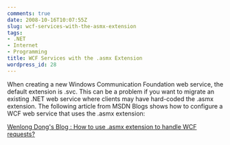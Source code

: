 ```yaml
---
comments: true
date: 2008-10-16T10:07:55Z
slug: wcf-services-with-the-asmx-extension
tags:
- .NET
- Internet
- Programming
title: WCF Services with the .asmx Extension
wordpress_id: 28
---
```


When creating a new Windows Communication Foundation web service, the default extension is .svc. This can be a problem if you want to migrate an existing .NET web service where clients may have hard-coded the .asmx extension. The following article from MSDN Blogs shows how to configure a WCF web service that uses the .asmx extension:

[Wenlong Dong's Blog : How to use .asmx extension to handle WCF requests?](http://blogs.msdn.com/wenlong/archive/2007/09/18/how-to-use-asmx-extension-to-handle-wcf-requests.aspx)
